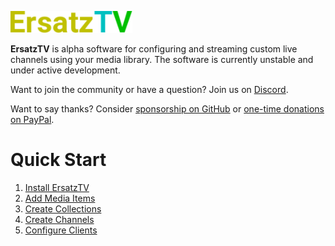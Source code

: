![ErsatzTV](images/ersatztv.png)

**ErsatzTV** is alpha software for configuring and streaming custom live channels using your media library. The software is currently unstable and under active development.

Want to join the community or have a question? Join us on [Discord](https://discord.gg/hHaJm3yGy6).

Want to say thanks? Consider [sponsorship on GitHub](https://github.com/sponsors/jasongdove) or [one-time donations on PayPal](https://www.paypal.me/jasongdove).

# Quick Start

1. [Install ErsatzTV](user-guide/install.md)
2. [Add Media Items](user-guide/add-media-items.md)
3. [Create Collections](user-guide/create-collections.md)
4. [Create Channels](user-guide/create-channels.md)
5. [Configure Clients](user-guide/configure-clients.md)
